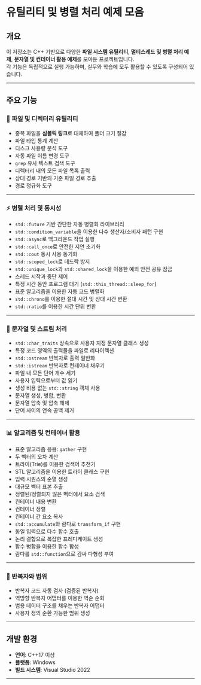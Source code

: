# 유틸리티 및 병렬 처리 예제 모음

## 개요
이 저장소는 C++ 기반으로 다양한 **파일 시스템 유틸리티**, **멀티스레드 및 병렬 처리 예제**, **문자열 및 컨테이너 활용 예제**를 모아둔 프로젝트입니다.  
각 기능은 독립적으로 실행 가능하며, 실무와 학습에 모두 활용할 수 있도록 구성되어 있습니다.

---

## 주요 기능

### 📂 파일 및 디렉터리 유틸리티
- 중복 파일을 **심볼릭 링크**로 대체하여 폴더 크기 절감
- 파일 타입 통계 계산
- 디스크 사용량 분석 도구
- 자동 파일 이름 변경 도구
- `grep` 유사 텍스트 검색 도구
- 디렉터리 내의 모든 파일 목록 출력
- 상대 경로 기반의 기준 파일 경로 추출
- 경로 정규화 도구

---

### ⚡ 병렬 처리 및 동시성
- `std::future` 기반 간단한 자동 병렬화 라이브러리
- `std::condition_variable`을 이용한 다수 생산자/소비자 패턴 구현
- `std::async`로 백그라운드 작업 실행
- `std::call_once`로 안전한 지연 초기화
- `std::cout` 동시 사용 동기화
- `std::scoped_lock`로 데드락 방지
- `std::unique_lock`과 `std::shared_lock`을 이용한 예외 안전 공유 잠금
- 스레드 시작과 중단 제어
- 특정 시간 동안 프로그램 대기 (`std::this_thread::sleep_for`)
- 표준 알고리즘을 이용한 자동 코드 병렬화
- `std::chrono`를 이용한 절대 시간 및 상대 시간 변환
- `std::ratio`를 이용한 시간 단위 변환

---

### 📝 문자열 및 스트림 처리
- `std::char_traits` 상속으로 사용자 지정 문자열 클래스 생성
- 특정 코드 영역의 출력물을 파일로 리다이렉션
- `std::ostream` 반복자로 출력 일반화
- `std::istream` 반복자로 컨테이너 채우기
- 파일 내 모든 단어 개수 세기
- 사용자 입력으로부터 값 읽기
- 생성 비용 없는 `std::string` 객체 사용
- 문자열 생성, 병합, 변환
- 문자열 압축 및 압축 해제
- 단어 사이의 연속 공백 제거

---

### 📊 알고리즘 및 컨테이너 활용
- 표준 알고리즘 응용: `gather` 구현
- 두 벡터의 오차 계산
- 트라이(Trie)를 이용한 검색어 추천기
- STL 알고리즘을 이용한 트라이 클래스 구현
- 입력 시퀀스의 순열 생성
- 대규모 벡터 표본 추출
- 정렬된/정렬되지 않은 벡터에서 요소 검색
- 컨테이너 내용 변환
- 컨테이너 정렬
- 컨테이너 간 요소 복사
- `std::accumulate`와 람다로 `transform_if` 구현
- 동일 입력으로 다수 함수 호출
- 논리 결합으로 복잡한 프레디케이트 생성
- 함수 병합을 이용한 함수 합성
- 람다를 `std::function`으로 감싸 다형성 부여

---

### 🔄 반복자와 범위
- 반복자 코드 자동 검사 (검증된 반복자)
- 역방향 반복자 어댑터를 이용한 역순 순회
- 범용 데이터 구조를 채우는 반복자 어댑터
- 사용자 정의 순환 가능한 범위 생성

---

## 개발 환경
- **언어**: C++17 이상
- **플랫폼**: Windows
- **빌드 시스템**: Visual Studio 2022

---
